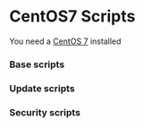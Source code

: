 # CentOS7 Scripts
You need a [CentOS 7](https://www.centos.org/download/) installed

### Base scripts

### Update scripts

### Security scripts
